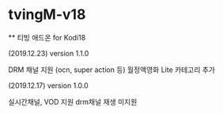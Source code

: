# tvingM-v18
** 티빙 애드온 for Kodi18


(2019.12.23) version 1.1.0

DRM 채널 지원 (ocn, super action 등)
월정액영화 Lite 카테고리 추가



(2019.12.17) version 1.0.0

실시간채널, VOD 지원
drm채널 재생 미지원

